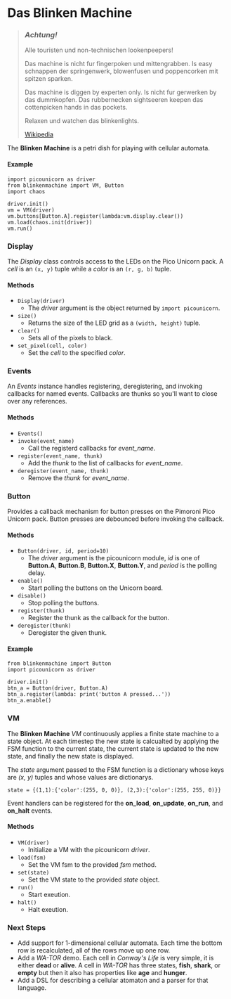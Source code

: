 Das Blinken Machine
===

> ### ***Achtung!***
> Alle touristen und non-technischen lookenpeepers! 
>
> Das machine is nicht fur fingerpoken und mittengrabben. Is easy schnappen der springenwerk, blowenfusen und poppencorken mit spitzen sparken. 
>
> Das machine is diggen by experten only. Is nicht fur gerwerken by das dummkopfen. Das rubbernecken sightseeren keepen das cottenpicken hands in das pockets. 
>
> Relaxen und watchen das blinkenlights.
>
> [Wikipedia](https://en.wikipedia.org/wiki/Blinkenlights)

The **Blinken Machine** is a petri dish for playing with cellular automata. 

#### Example
```
import picounicorn as driver
from blinkenmachine import VM, Button
import chaos

driver.init()
vm = VM(driver)
vm.buttons[Button.A].register(lambda:vm.display.clear())
vm.load(chaos.init(driver))
vm.run()
```

### Display

The *Display* class controls access to the LEDs on the Pico Unicorn pack. A *cell* is
an ```(x, y)``` tuple while a *color* is an ```(r, g, b)``` tuple.

#### Methods

* ```Display(driver)```
    * The *driver*  argument is the object returned by ```import picounicorn```.
* ```size()```
    * Returns the size of the LED grid as a ```(width, height)``` tuple.
* ```clear()```
    * Sets all of the pixels to black.
* ```set_pixel(cell, color)```
    * Set the *cell* to the specified *color*.

### Events

An *Events* instance handles registering, deregistering, and invoking callbacks for named events. Callbacks are thunks so you'll want to close over any references.

#### Methods

* ```Events()```
* ```invoke(event_name)```
    * Call the registerd callbacks for *event_name*.
* ```register(event_name, thunk)```
    * Add the *thunk* to the list of callbacks for *event_name*.
* ```deregister(event_name, thunk)```
    * Remove the *thunk* for *event_name*.

### Button

Provides a callback mechanism for button presses on the Pimoroni Pico Unicorn pack. Button presses are debounced before invoking the callback.

#### Methods

* ```Button(driver, id, period=10)```
    * The *driver* argument is the picounicorn module, *id* is one of **Button.A**, **Button.B**, **Button.X**, **Button.Y**, and *period* is the polling delay.
* ```enable()```
    * Start polling the buttons on the Unicorn board.
* ```disable()```
    * Stop polling the buttons.
* ```register(thunk)```
    * Register the thunk as the callback for the button.
* ```deregister(thunk)```
    * Deregister the given thunk.

#### Example
```
from blinkenmachine import Button
import picounicorn as driver

driver.init()
btn_a = Button(driver, Button.A)
btn_a.register(lambda: print('button A pressed...'))
btn_a.enable()
```

### VM

The **Blinken Machine** *VM* continuously applies a finite state machine to a state object. At each timestep the new state is calcualted by applying the FSM function to the current state, the current state is updated to the new state, and finally the new state is displayed.

The *state* argument passed to the FSM function is a dictionary whose keys are *(x, y)* tuples and whose
values are dictionarys.

```
state = {(1,1):{'color':(255, 0, 0)}, (2,3):{'color':(255, 255, 0)}}
```

Event handlers can be registered for the **on_load**, **on_update**, **on_run**, and **on_halt** events.

#### Methods

* ```VM(driver)```
    * Initialize a VM with the picounicorn *driver*.
* ```load(fsm)```
    * Set the VM fsm to the provided *fsm* method.
* ```set(state)```
    * Set the VM state to the provided *state* object.
* ```run()```
    * Start exeution.
* ```halt()```
    * Halt exeution.

### Next Steps

* Add support for 1-dimensional cellular automata. Each time the bottom row is recalculated, 
all of the rows move up one row.
* Add a *WA-TOR* demo. Each cell in *Conway's Life* is very simple, it is either **dead** or **alive**. A cell in *WA-TOR* has three states, **fish**, **shark**, or **empty** but 
then it also has properties like **age** and **hunger**.
* Add a DSL for describing a cellular atomaton and a parser for that language.
